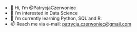 - 👋 Hi, I’m @PatrycjaCzerwoniec
- 👀 I’m interested in Data Science
- 🌱 I’m currently learning Python, SQL and R.
- 📫 Reach me via e-mail: patrycja.czerwoniec@gmail.com

<!---
PatrycjaCzerwoniec/PatrycjaCzerwoniec is a ✨ special ✨ repository because its `README.md` (this file) appears on your GitHub profile.
You can click the Preview link to take a look at your changes.
--->
